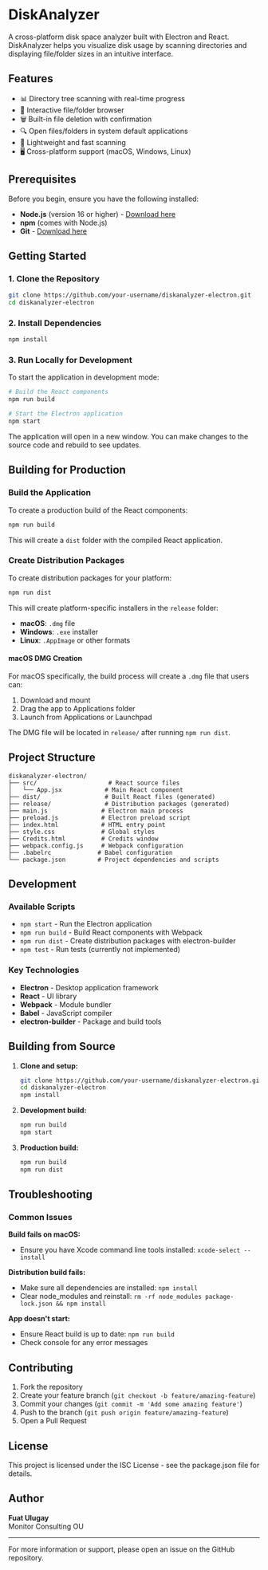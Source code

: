 # DiskAnalyzer

A cross-platform disk space analyzer built with Electron and React. DiskAnalyzer helps you visualize disk usage by scanning directories and displaying file/folder sizes in an intuitive interface.

## Features

- 📊 Directory tree scanning with real-time progress
- 📁 Interactive file/folder browser
- 🗑️ Built-in file deletion with confirmation
- 🔍 Open files/folders in system default applications
- 🎯 Lightweight and fast scanning
- 🖥️ Cross-platform support (macOS, Windows, Linux)

## Prerequisites

Before you begin, ensure you have the following installed:

- **Node.js** (version 16 or higher) - [Download here](https://nodejs.org/)
- **npm** (comes with Node.js)
- **Git** - [Download here](https://git-scm.com/)

## Getting Started

### 1. Clone the Repository

```bash
git clone https://github.com/your-username/diskanalyzer-electron.git
cd diskanalyzer-electron
```

### 2. Install Dependencies

```bash
npm install
```

### 3. Run Locally for Development

To start the application in development mode:

```bash
# Build the React components
npm run build

# Start the Electron application
npm start
```

The application will open in a new window. You can make changes to the source code and rebuild to see updates.

## Building for Production

### Build the Application

To create a production build of the React components:

```bash
npm run build
```

This will create a `dist` folder with the compiled React application.

### Create Distribution Packages

To create distribution packages for your platform:

```bash
npm run dist
```

This will create platform-specific installers in the `release` folder:

- **macOS**: `.dmg` file
- **Windows**: `.exe` installer  
- **Linux**: `.AppImage` or other formats

#### macOS DMG Creation

For macOS specifically, the build process will create a `.dmg` file that users can:

1. Download and mount
2. Drag the app to Applications folder
3. Launch from Applications or Launchpad

The DMG file will be located in `release/` after running `npm run dist`.

## Project Structure

```
diskanalyzer-electron/
├── src/                    # React source files
│   └── App.jsx            # Main React component
├── dist/                  # Built React files (generated)
├── release/               # Distribution packages (generated)
├── main.js               # Electron main process
├── preload.js            # Electron preload script
├── index.html            # HTML entry point
├── style.css             # Global styles
├── Credits.html          # Credits window
├── webpack.config.js     # Webpack configuration
├── .babelrc             # Babel configuration
└── package.json         # Project dependencies and scripts
```

## Development

### Available Scripts

- `npm start` - Run the Electron application
- `npm run build` - Build React components with Webpack
- `npm run dist` - Create distribution packages with electron-builder
- `npm test` - Run tests (currently not implemented)

### Key Technologies

- **Electron** - Desktop application framework
- **React** - UI library
- **Webpack** - Module bundler
- **Babel** - JavaScript compiler
- **electron-builder** - Package and build tools

## Building from Source

1. **Clone and setup:**
   ```bash
   git clone https://github.com/your-username/diskanalyzer-electron.git
   cd diskanalyzer-electron
   npm install
   ```

2. **Development build:**
   ```bash
   npm run build
   npm start
   ```

3. **Production build:**
   ```bash
   npm run build
   npm run dist
   ```

## Troubleshooting

### Common Issues

**Build fails on macOS:**
- Ensure you have Xcode command line tools installed: `xcode-select --install`

**Distribution build fails:**
- Make sure all dependencies are installed: `npm install`
- Clear node_modules and reinstall: `rm -rf node_modules package-lock.json && npm install`

**App doesn't start:**
- Ensure React build is up to date: `npm run build`
- Check console for any error messages

## Contributing

1. Fork the repository
2. Create your feature branch (`git checkout -b feature/amazing-feature`)
3. Commit your changes (`git commit -m 'Add some amazing feature'`)
4. Push to the branch (`git push origin feature/amazing-feature`)
5. Open a Pull Request

## License

This project is licensed under the ISC License - see the package.json file for details.

## Author

**Fuat Ulugay**  
Monitor Consulting OU

---

For more information or support, please open an issue on the GitHub repository.
